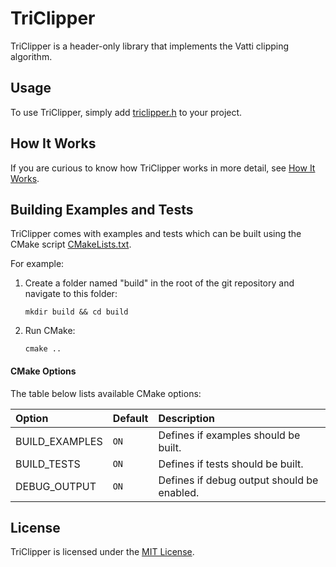 # TriClipper

TriClipper is a header-only library that implements the Vatti clipping
algorithm.

## Usage

To use TriClipper, simply add
[triclipper.h](include/triclipper/triclipper.h)
to your project.

## How It Works

If you are curious to know how TriClipper works in more detail, see
[How It Works](docs/how_it_works.md).

## Building Examples and Tests

TriClipper comes with examples and tests which can be built using the CMake
script [CMakeLists.txt](CMakeLists.txt).

For example:

1. Create a folder named "build" in the root of the git repository and navigate
to this folder:

    ```
    mkdir build && cd build
    ```

2. Run CMake:

    ```
    cmake ..
    ```

#### CMake Options

The table below lists available CMake options:

| Option | Default | Description |
| :- | :- | :- |
| BUILD_EXAMPLES | `ON` | Defines if examples should be built. |
| BUILD_TESTS | `ON` | Defines if tests should be built. |
| DEBUG_OUTPUT | `ON` | Defines if debug output should be enabled. |

## License

TriClipper is licensed under the [MIT License](LICENSE).
